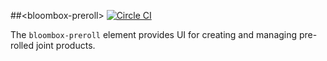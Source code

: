 
##&lt;bloombox-preroll&gt;  [![Circle CI](https://circleci.com/gh/Bloombox/bloombox-preroll.svg?style=svg)](https://circleci.com/gh/Bloombox/bloombox-preroll)

The `bloombox-preroll` element provides UI for creating and managing pre-rolled joint products.
